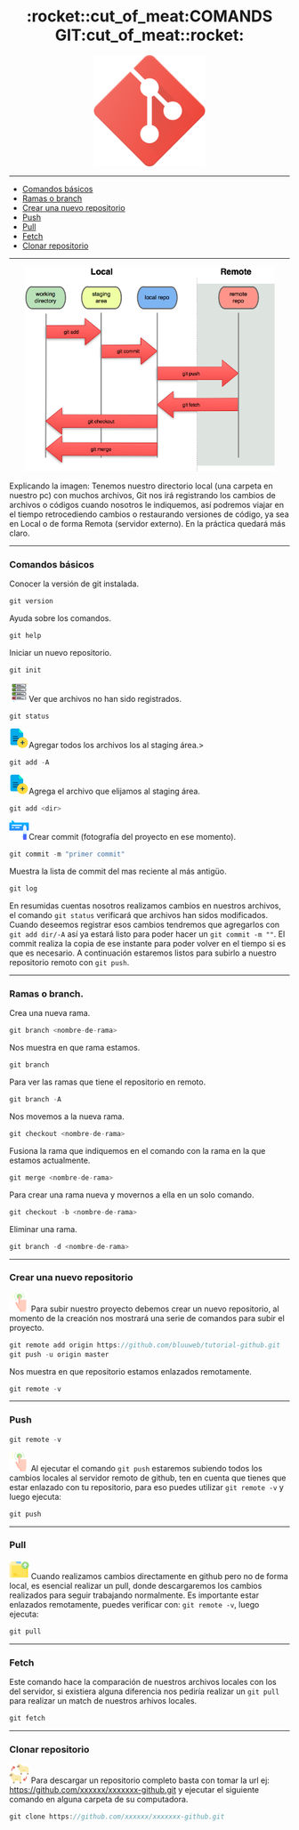 

<h1 align="center">:rocket::cut_of_meat:COMANDS GIT:cut_of_meat::rocket:</h1>
<p align="center"><img width="200rem" hight="auto" src="/Img/git.png"/></p>


---


- [Comandos básicos](#comandos-básicos)
- [Ramas o branch](#ramas-o-branch)
- [Crear una nuevo repositorio](#Crear-una-nuevo-repositorio)
- [Push](#push)
- [Pull](#pull)
- [Fetch](#fetch)
- [Clonar repositorio](#clonar-repositorio)


---

<p align="center"><img width="450rem" hight="auto" src="/Img/git-flujo.png"/></p>

Explicando la imagen: Tenemos nuestro directorio local (una carpeta en nuestro pc) con muchos archivos, Git nos irá registrando los cambios de archivos o códigos cuando nosotros le indiquemos, así podremos viajar en el tiempo retrocediendo cambios o restaurando versiones de código, ya sea en Local o de forma Remota (servidor externo). En la práctica quedará más claro.

---
### Comandos básicos

Conocer la versión de git instalada.
```javascript
git version
```

Ayuda sobre los comandos.
```javascript
git help
```

Iniciar un nuevo repositorio.
```javascript
git init
```

<img width="35rem" hight="auto" src="/Img/status.png"/>Ver que archivos no han sido registrados.
```javascript
git status
```
<img width="35rem" hight="auto" src="/Img/add-file.png"/>Agregar todos los archivos los al staging área.>
```javascript
git add -A
```

<img width="35rem" hight="auto" src="/Img/add-file.png"/>Agrega el archivo que elijamos al staging área.
```javascript
git add <dir> 
```

<img width="35rem" hight="auto" src="/Img/comentar.png"/>Crear commit (fotografía del proyecto en ese momento).
```javascript
git commit -m "primer commit"
```

Muestra la lista de commit del mas reciente al más antigüo.
```javascript
git log
```

En resumidas cuentas nosotros realizamos cambios en nuestros archivos, el comando `git status` verificará que archivos han sidos modificados. 
Cuando deseemos registrar esos cambios tendremos que agregarlos con `git add dir/-A` así ya estará listo para poder hacer un `git commit -m ""`. El commit realiza la copia de ese instante para poder volver en el tiempo si es que es necesario. A continuación estaremos listos para subirlo a nuestro repositorio remoto con `git push`.

---

### Ramas o branch.


Crea una nueva rama.
```javascript
git branch <nombre-de-rama>
```

Nos muestra en que rama estamos.
```javascript
git branch
```

Para ver las ramas que tiene el repositorio en remoto.
```javascript
git branch -A
```

Nos movemos a la nueva rama.
```javascript
git checkout <nombre-de-rama>
```

Fusiona la rama que indiquemos en el comando con la rama en la que estamos actualmente.
```javascript
git merge <nombre-de-rama>
``` 

Para crear una rama nueva y movernos a ella en un solo comando.
```javascript
git checkout -b <nombre-de-rama>
``` 

Eliminar una rama.
```javascript
git branch -d <nombre-de-rama>
``` 
---
### Crear una nuevo repositorio

<img width="35rem" hight="auto" src="/Img/push.png"/> Para subir nuestro proyecto debemos crear un nuevo repositorio, al momento de la creación nos mostrará una serie de comandos para subir el proyecto.
```javascript
git remote add origin https://github.com/bluuweb/tutorial-github.git
git push -u origin master
``` 

Nos muestra en que repositorio estamos enlazados remotamente.
```javascript
git remote -v
```
---
### Push

```javascript
git remote -v
```

<img width="35rem" hight="auto" src="/Img/push.png"/> Al ejecutar el comando `git push` estaremos subiendo todos los cambios locales al servidor remoto de github, ten en cuenta que tienes que estar enlazado con tu repositorio, para eso puedes utilizar `git remote -v` y luego ejecuta:
```javascript
git push
```
---
### Pull

<img width="35rem" hight="auto" src="/Img/pull files.png"/> Cuando realizamos cambios directamente en github pero no de forma local, es esencial realizar un pull, donde descargaremos los cambios realizados para seguir trabajando normalmente.
Es importante estar enlazados remotamente, puedes verificar con: `git remote -v`, luego ejecuta:
```javascript
git pull
```
---
### Fetch

Este comando hace la comparación de nuestros archivos locales con los del servidor, 
si existiera alguna diferencia nos pediría realizar un `git pull` para realizar un match de nuestros arhivos locales.

```javascript
git fetch
```
---
### Clonar repositorio

<img width="35rem" hight="auto" src="/Img/clone.png"/> Para descargar un repositorio completo basta con tomar la url ej: https://github.com/xxxxxx/xxxxxxx-github.git y ejecutar el siguiente comando en alguna carpeta de su computadora.

```javascript
git clone https://github.com/xxxxxx/xxxxxxx-github.git
```
